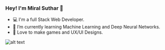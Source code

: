 ### Hey! I'm Miral Suthar 👋

- 💻 I'm a full Stack Web Developer.
- 🌱 I’m currently learning Machine Learning and Deep Neural Networks.
- 💚 Love to make games and UX/UI Designs.

![alt text](https://tenor.com/view/sultan-alrefaei-programmer-office-gif-13165216)

